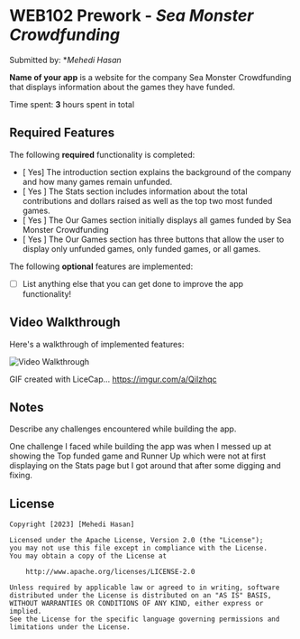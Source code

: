 # WEB102 Prework - *Sea Monster Crowdfunding*

Submitted by: **Mehedi Hasan*

**Name of your app** is a website for the company Sea Monster Crowdfunding that displays information about the games they have funded.

Time spent: **3** hours spent in total

## Required Features

The following **required** functionality is completed:

* [ Yes] The introduction section explains the background of the company and how many games remain unfunded.
* [ Yes ] The Stats section includes information about the total contributions and dollars raised as well as the top two most funded games.
* [ Yes ] The Our Games section initially displays all games funded by Sea Monster Crowdfunding
* [ Yes ] The Our Games section has three buttons that allow the user to display only unfunded games, only funded games, or all games.

The following **optional** features are implemented:

* [ ] List anything else that you can get done to improve the app functionality!

## Video Walkthrough

Here's a walkthrough of implemented features:

<img src='https://imgur.com/a/QiIzhqc' title='Video Walkthrough' width='' alt='Video Walkthrough' />

<!-- Replace this with whatever GIF tool you used! -->
GIF created with LiceCap...  https://imgur.com/a/QiIzhqc
<!-- Recommended tools:
[Kap](https://getkap.co/) for macOS
[ScreenToGif](https://www.screentogif.com/) for Windows
[peek](https://github.com/phw/peek) for Linux. -->

## Notes

Describe any challenges encountered while building the app.

One challenge I faced while building the app was when I messed up at showing the Top funded game and Runner Up which were not at first displaying on the Stats page but I got around that after some digging and fixing.

## License

    Copyright [2023] [Mehedi Hasan]

    Licensed under the Apache License, Version 2.0 (the "License");
    you may not use this file except in compliance with the License.
    You may obtain a copy of the License at

        http://www.apache.org/licenses/LICENSE-2.0

    Unless required by applicable law or agreed to in writing, software
    distributed under the License is distributed on an "AS IS" BASIS,
    WITHOUT WARRANTIES OR CONDITIONS OF ANY KIND, either express or implied.
    See the License for the specific language governing permissions and
    limitations under the License.
